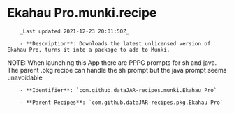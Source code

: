 # Ekahau Pro.munki.recipe

        _Last updated 2021-12-23 20:01:50Z_

        - **Description**: Downloads the latest unlicensed version of Ekahau Pro, turns it into a package to add to Munki.
NOTE: When launching this App there are PPPC prompts for sh and java.
The parent .pkg recipe can handle the sh prompt but the java prompt seems unavoidable

        - **Identifier**: `com.github.dataJAR-recipes.munki.Ekahau Pro`

        - **Parent Recipes**: `com.github.dataJAR-recipes.pkg.Ekahau Pro`
